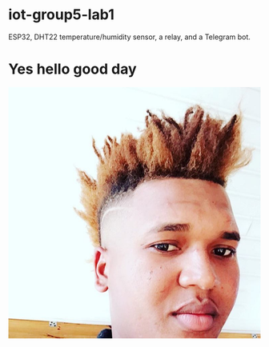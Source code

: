 # iot-group5-lab1
ESP32, DHT22 temperature/humidity sensor, a relay, and a Telegram bot.

# Yes hello good day

<img alt="image" src="https://github.com/tkimhong/iot-group5-lab1/blob/main/mrlapara.jpeg">
